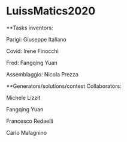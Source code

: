 # LuissMatics2020
**Tasks inventors:

  Parigi: Giuseppe Italiano
  
  Covid: Irene Finocchi
  
  Fred: Fangqing Yuan
  
  Assemblaggio: Nicola Prezza
  
**Generators/solutions/contest Collaborators:

  Michele Lizzit
  
  Fangqing Yuan
  
  Francesco Redaelli
  
  Carlo Malagnino
  
  
